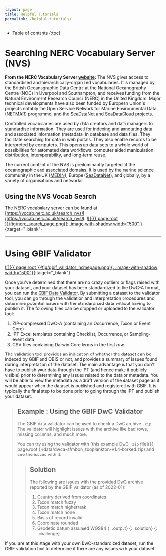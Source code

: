 ```yaml
---
layout: page
title: Helpful Tutorials
permalink: /helpful-tutorials/
---
```

* Table of contents
{:toc}

# Searching NERC Vocabulary Server (NVS)
**From the NERC Vocabulary Server [website](https://vocab.nerc.ac.uk/):** The NVS gives access to standardised and hierarchically-organized vocabularies. It is managed by the British Oceanographic Data Centre at the National Oceanography Centre (NOC) in Liverpool and Southampton, and receives funding from the Natural Environment Research Council (NERC) in the United Kingdom. Major technical developments have also been funded by European Union's projects notably the Open Service Network for Marine Environmental Data ([NETMAR](https://www.nersc.no/project/netmar#:~:text=NETMAR%20aims%20to%20develop%20a,from%20ocean%20and%20coastal%20areas.)) programme, and the [SeaDataNet and SeaDataCloud](https://www.seadatanet.org/) projects.

Controlled vocabularies are used by data creators and data managers to standardise information. They are used for indexing and annotating data and associated information (metadata) in database and data files. They facilitate searching for data in web portals. They also enable records to be interpreted by computers. This opens up data sets to a whole world of possibilities for automated data workflows, computer aided manipulation, distribution, interoperability, and long-term reuse.

The current content of the NVS is predominantly targeted at the oceanographic and associated domains. It is used by the marine science community in the UK ([MEDIN](https://www.medin.org.uk/)), Europe ([SeaDataNet](https://www.seadatanet.org/)), and globally, by a variety of organisations and networks.
## Using the NVS Vocab Search
The NERC vocabulary server can be found at [https://vocab.nerc.ac.uk/search_nvs/](https://vocab.nerc.ac.uk/search_nvs/).
[![]({{ page.root }}/fig/nerc_search_page.png){: .image-with-shadow width="500" }](https://vocab.nerc.ac.uk/search_nvs/){:target="_blank"}






---
# Using GBIF Validator

[![]({{ page.root }}/fig/gbif_validator_homepage.png){: .image-with-shadow width="500"}](https://www.gbif.org/tools/data-validator){:target="_blank"}

Once you've determined that there are no crazy outliers or flags raised with your dataset, and your dataset has been standardized to the DwC-A format, you can run the [GBIF Data Validator](https://www.gbif.org/tools/data-validator). By submitting a dataset to the validator tool, you can go through the validation and interpretation procedures and determine potential issues with the standardized data without having to publish it. The following files can be dropped or uploaded to the validator tool:

1. ZIP-compressed DwC-A (containing an Occurrence, Taxon or Event Core)
2. IPT Excel templates containing Checklist, Occurrence, or Sampling-event data
3. CSV files containing Darwin Core terms in the first _row_. 

The validation tool provides an indication of whether the dataset can be indexed by GBIF and OBIS or not, and provides a summary of issues found during interpretation of the dataset. The main advantage is that you don't have to publish your data through the IPT (and hence make it publicly visible) prior to determining any issues related to the data or metadata. You will be able to view the metadata as a draft version of the dataset page as it would appear when the dataset is published and registered with GBIF. It is typically the final step to be done prior to going through the IPT and publish your dataset. 

> ## Example : Using the GBIF DwC Validator
> 
> The GBIF data validator can be used to check a DwC archive `.zip`. 
> The validator will highlight issues with the archive like bad rows, missing columns, and much more.
> 
> You can try using the validator with [this example DwC `.zip` file]({{ page.root }}/data/dwca-sfmbon_zooplankton-v1.4-borked.zip) and see the issues with it.
>
>  > ## Solution
> > The following are issues with the provided DwC archive reported by the GBIF validator (as of 2022-01):
> > 1. Country derived from coordinates
> > 2. Taxon match fuzzy
> > 3. Taxon match higherrank
> > 4. Taxon match none
> > 5. Basis of record invalid
> > 6. Coordinate rounded
> > 7. Geodetic datum assumed WGS84
> > {: .output}
> {: .solution}
{: .challenge}

If you are at this stage with your own DwC-standardized dataset, run the GBIF validation tool to determine if there are any issues with your dataset!
